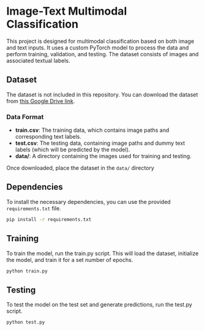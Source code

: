 # Image-Text Multimodal Classification

This project is designed for multimodal classification based on both image and text inputs. It uses a custom PyTorch model to process the data and perform training, validation, and testing. The dataset consists of images and associated textual labels.

## Dataset

The dataset is not included in this repository. You can download the dataset from [this Google Drive link](https://drive.google.com/file/d/1Y9JpEf_Y22bZYqm6YbmFkorjmG2m_9bo/view?usp=sharing).

### Data Format
- **train.csv**: The training data, which contains image paths and corresponding text labels.
- **test.csv**: The testing data, containing image paths and dummy text labels (which will be predicted by the model).
- **data/**: A directory containing the images used for training and testing.

Once downloaded, place the dataset in the `data/` directory

## Dependencies

To install the necessary dependencies, you can use the provided `requirements.txt` file.

```bash
pip install -r requirements.txt
```

## Training

To train the model, run the train.py script. This will load the dataset, initialize the model, and train it for a set number of epochs.

```bash
python train.py
```

## Testing
To test the model on the test set and generate predictions, run the test.py script.

```bash
python test.py
```


